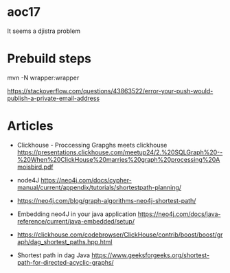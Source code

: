 aoc17
========================

It seems a djistra problem

# Prebuild steps

mvn -N wrapper:wrapper

https://stackoverflow.com/questions/43863522/error-your-push-would-publish-a-private-email-address

# Articles 

- Clickhouse - Proccessing Grapghs meets clickhouse <https://presentations.clickhouse.com/meetup24/2.%20SQLGraph%20--%20When%20ClickHouse%20marries%20graph%20processing%20Amoisbird.pdf>
- node4J <https://neo4j.com/docs/cypher-manual/current/appendix/tutorials/shortestpath-planning/>
- <https://neo4j.com/blog/graph-algorithms-neo4j-shortest-path/>
- Embedding neo4J in your java application <https://neo4j.com/docs/java-reference/current/java-embedded/setup/>

- https://clickhouse.com/codebrowser/ClickHouse/contrib/boost/boost/graph/dag_shortest_paths.hpp.html

- Shortest path in dag Java <https://www.geeksforgeeks.org/shortest-path-for-directed-acyclic-graphs/>